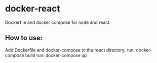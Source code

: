 # docker-react
Dockerfile and docker compose for node and react.

## How to use:
Add Dockerfile and docker-compose to the react directory.
run: docker-compose build
run: docker-compose up

